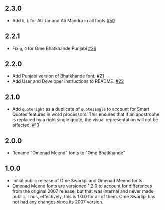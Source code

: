 ## 2.3.0

- Add `U`, `L` for Ati Tar and Ati Mandra in all fonts
  [#50](https://github.com/omenad/fonts/pull/50)

## 2.2.1

- Fix `g`, `G` for Ome Bhatkhande Punjabi
  [#26](https://github.com/omenad/fonts/pull/26)

## 2.2.0

- Add Punjabi version of Bhatkhande font.
  [#21](https://github.com/omenad/fonts/issues/21)
- Add User and Developer instructions to README.
  [#22](https://github.com/omenad/fonts/issues/22)

## 2.1.0

- Add `quoteright` as a duplicate of `quotesingle` to account for Smart Quotes
  features in word processors. This ensures that if an apostrophe is replaced
  by a right single quote, the visual representation will not be affected.
  [#13](https://github.com/omenad/fonts/issues/13)

## 2.0.0

- Rename "Omenad Meend" fonts to "Ome Bhatkhande"

## 1.0.0

- Initial public release of Ome Swarlipi and Omenad Meend fonts
- Omenad Meend fonts are versioned 1.2.0 to account for differences from the
  original 2007 release, but that was internal and never made public. Thus,
  effectively, this is 1.0.0 for all of them. Ome Swarlipi has not had any
  changes since its 2007 version.
